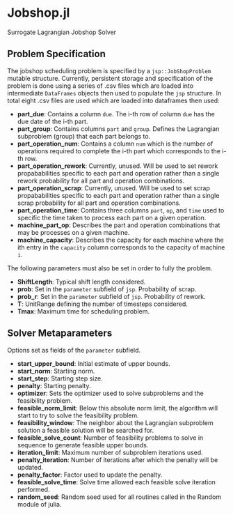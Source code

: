 # Jobshop.jl
Surrogate Lagrangian Jobshop Solver

## Problem Specification
The jobshop scheduling problem is specified by a `jsp::JobShopProblem` mutable structure. Currently, persistent 
storage and specification of the problem is done using a series of .csv files which are loaded into intermediate 
`DataFrames` objects then used to populate the `jsp` structure. In total eight .csv files are used which are 
loaded into dataframes then used:
- **part_due**: Contains a column `due`. The i-th row of column `due` has the due date of the i-th part.  
- **part_group**: Contains columns `part` and `group`. Defines the Lagrangian subproblem (group) that each part belongs to. 
- **part_operation_num**: Contains a column `num` which is the number of operations required to complete the i-th part which corresponds to the i-th row.
- **part_operation_rework**: Currently, unused. Will be used to set rework propababilities specific to each part and operation rather than a single rework probability for all part and operation combinations.
- **part_operation_scrap**: Currently, unused. Will be used to set scrap propababilities specific to each part and operation rather than a single scrap probability for all part and operation combinations.
- **part_operation_time**: Contains three columns `part`, `op`, and `time` used to specific the time taken to process each part on a given operation.
- **machine_part_op**: Describes the part and operation combinations that may be processes on a given machine.
- **machine_capacity**: Describes the capacity for each machine where the ith entry in the `capacity` column corresponds to the capacity of machine `i`.

The following parameters must also be set in order to fully the problem.

- **ShiftLength**: Typical shift length considered.
- **prob**: Set in the `parameter` subfield of `jsp`. Probability of scrap. 
- **prob_r**: Set in the `parameter` subfield of `jsp`. Probability of rework.
- **T**: UnitRange defining the number of timesteps considered.
- **Tmax**: Maximum time for scheduling problem.

## Solver Metaparameters
Options set as fields of the `parameter` subfield.

- **start_upper_bound**: Initial estimate of upper bounds.
- **start_norm**: Starting norm.
- **start_step**: Starting step size.
- **penalty**: Starting penalty.
- **optimizer**: Sets the optimizer used to solve subproblems and the feasibility problem.
- **feasible_norm_limit**: Below this absolute norm limit, the algorithm will start to try to solve the feasibility problem.
- **feasibility_window**: The neighbor about the Lagrangian subproblem solution a feasible solution will be searched for.
- **feasible_solve_count**: Number of feasibility problems to solve in sequence to generate feasible upper bounds.
- **iteration_limit**: Maximum number of subproblem iterations used.
- **penalty_iteration**: Number of iterations after which the penalty will be updated.
- **penalty_factor**: Factor used to update the penalty.
- **feasible_solve_time**: Solve time allowed each feasible solve iteration performed.
- **random_seed**: Random seed used for all routines called in the Random module of julia.

